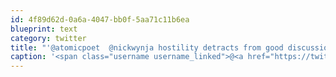 ```yaml
---
id: 4f89d62d-0a6a-4047-bb0f-5aa71c11b6ea
blueprint: text
category: twitter
title: "'@atomicpoet  @nickwynja hostility detracts from good discussion and collaboration. It's embarrassing to the movement #webnotwar"
caption: '<span class="username username_linked">@<a href="https://twitter.com/atomicpoet" title="Chris Trottier">atomicpoet</a></span>  <span class="username username_linked">@<a href="https://twitter.com/nickwynja" title="Nick Wynja">nickwynja</a></span> hostility detracts from good discussion and collaboration. It''s embarrassing to the movement <span class="hashtag hashtag_local">#<a href="http://tweettemp.darylchymko.ca/?tag=webnotwar">webnotwar</a>'
---
```

